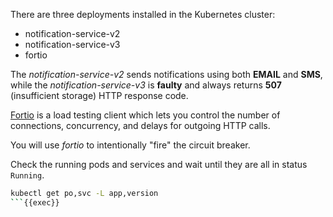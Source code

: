 There are three deployments installed in the Kubernetes cluster:
- notification-service-v2
- notification-service-v3
- fortio

The *notification-service-v2* sends notifications using both **EMAIL** and **SMS**, 
while the *notification-service-v3* is **faulty** and always returns **507** 
(insufficient storage) HTTP response code.

[Fortio](https://github.com/fortio/fortio) is a load testing client which lets you control the number of connections, 
concurrency, and delays for outgoing HTTP calls. 

You will use *fortio* to intentionally "fire" the circuit breaker.

Check the running pods and services and wait until they are all in status `Running`.

```bash
kubectl get po,svc -L app,version
```{{exec}}